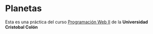# Planetas
Esta es una práctica del curso [Programación Web II](https://av-exactas.ucc.mx/course/view.php?id=165#section-1) de la **Universidad Cristobal Colón**
